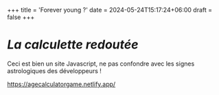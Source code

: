 +++
title = 'Forever young ?'
date = 2024-05-24T15:17:24+06:00
draft = false
+++

# _La calculette redoutée_

Ceci est bien un site Javascript, ne pas confondre avec les signes astrologiques des développeurs !

https://agecalculatorgame.netlify.app/

